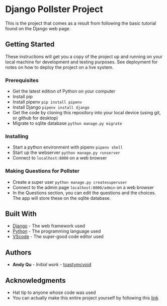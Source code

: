 # Django Pollster Project

This is the project that comes as a result from following the basic tutorial found on the Django web page.

## Getting Started

These instructions will get you a copy of the project up and running on your local machine for development and testing purposes. See deployment for notes on how to deploy the project on a live system.

### Prerequisites

- Get the latest edition of Python on your computer
- Install pip
- Install pipenv 
```pip install pipenv```
- Install Django
```pipenv install django```
- Get the code by cloning this repository into your local device (using git, or github for desktop)
- Migrate to sqlite database
```python manage.py migrate```

### Installing

- Start a python environment with pipenv 
```pipenv shell```
- Start up the webserver
```python manage.py runserver```
- Connect to ```localhost:8000``` on a web browser

### Making Questions for Pollster

- Create a super user
```python manage.py createsuperuser```
- Connect to the admin page ```localhost:8000/admin``` on a web browser
- In the Questions section, you can edit the questions and the choices. The app will store these on the sqlite database.

## Built With

* [Django](https://www.djangoproject.com/) - The web framework used
* [Python](https://www.python.org/) - The programming language used
* [VScode](https://code.visualstudio.com/) - The super-good code editor used

## Authors

* **Andy Qu** - *Initial work* - [toastymcvoid](https://github.com/toastymcvoid)

## Acknowledgments

* Hat tip to anyone whose code was used
* You can actually make this entire project yourself by following this [link](https://docs.djangoproject.com/en/3.0/intro/tutorial01/)

